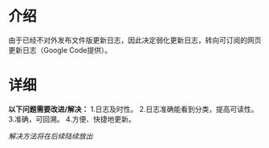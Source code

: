 # 介绍 #

由于已经不对外发布文件版更新日志，因此决定弱化更新日志，转向可订阅的网页更新日志（Google Code提供）。


# 详细 #

**以下问题需要改进/解决：**
1.日志及时性。
2.日志准确能看到分类，提高可读性。
3.准确，可回溯。
4.方便、快捷地更新。

_解决方法将在后续陆续放出_